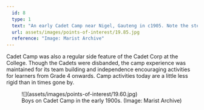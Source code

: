 ```yaml
---
  id: 8
  type: 1
  text: "An early Cadet Camp near Nigel, Gauteng in c1905. Note the steam-train in the background."
  url: assets/images/points-of-interest/19.85.jpg
  reference: "Image: Marist Archive"
---
```

Cadet Camp was also a regular side feature of the Cadet Corp at the College. Though the Cadets were disbanded, the camp experience was maintained for its team building and independence encouraging activities for learners from Grade 4 onwards. Camp activities today are a little less rigid than in times gone by. 

<figure>![](assets/images/points-of-interest/19.60.jpg)
  <figcaption>Boys on Cadet Camp in the early 1900s. (Image: Marist Archive) </figcaption>
</figure>

